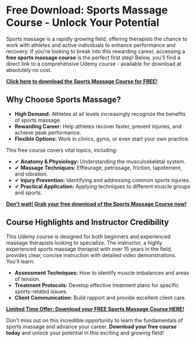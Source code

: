 # Free Download: Sports Massage Course - Unlock Your Potential

Sports massage is a rapidly growing field, offering therapists the chance to work with athletes and active individuals to enhance performance and recovery. If you're looking to break into this rewarding career, accessing a **free sports massage course** is the perfect first step! Below, you'll find a direct link to a comprehensive Udemy course - available for download at absolutely no cost.

[**Click here to download the Sports Massage Course for FREE!**](https://udemywork.com/sports-massage-course)

## Why Choose Sports Massage?

*   **High Demand:** Athletes at all levels increasingly recognize the benefits of sports massage.
*   **Rewarding Career:** Help athletes recover faster, prevent injuries, and achieve peak performance.
*   **Flexible Options:** Work in clinics, gyms, or even start your own practice.

This free course covers vital topics, including:

*   ✔ **Anatomy & Physiology:** Understanding the musculoskeletal system.
*   ✔ **Massage Techniques:** Effleurage, petrissage, friction, tapotement, and vibration.
*   ✔ **Injury Prevention:** Identifying and addressing common sports injuries.
*   ✔ **Practical Application:** Applying techniques to different muscle groups and sports.

[**Don't wait! Grab your free download of the Sports Massage Course now!**](https://udemywork.com/sports-massage-course)

## Course Highlights and Instructor Credibility

This Udemy course is designed for both beginners and experienced massage therapists looking to specialize. The instructor, a highly experienced sports massage therapist with over 15 years in the field, provides clear, concise instruction with detailed video demonstrations. You'll learn:

*   **Assessment Techniques:** How to identify muscle imbalances and areas of tension.
*   **Treatment Protocols:** Develop effective treatment plans for specific sports-related issues.
*   **Client Communication:** Build rapport and provide excellent client care.

[**Limited Time Offer: Download your FREE Sports Massage Course HERE!**](https://udemywork.com/sports-massage-course)

Don't miss out on this incredible opportunity to learn the fundamentals of sports massage and advance your career. **Download your free course today** and unlock your potential in this exciting and growing field!
